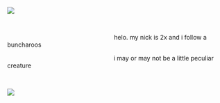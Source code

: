 ![](https://files.catbox.moe/8ou9d0.png)

⠀

⠀⠀⠀⠀⠀⠀⠀⠀⠀⠀⠀⠀⠀⠀⠀⠀⠀⠀⠀⠀⠀⠀⠀⠀helo. my nick is 2x and i follow a buncharoos

⠀ ⠀ ⠀⠀⠀⠀⠀⠀ ⠀⠀⠀⠀⠀⠀⠀⠀⠀⠀⠀⠀⠀ ⠀ i may or may not be a little peculiar creature

⠀

![](https://files.catbox.moe/rt6gh5.png)
